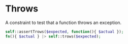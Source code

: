 # Throws

A constraint to test that a function throws an exception.

```php
self::assertTrows($expected, function(){ $actual });
fn(){ $actual } |> self::trows($expected);
```
